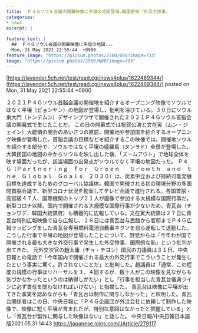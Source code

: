 ```yaml
---
title:  Ｐ４Ｇソウル会議の開幕映像に平壌の地図登場…韓国野党「外交大惨事」  
categories:
- news
excerpt: |
  
feature_text: |
  ##  Ｐ４Ｇソウル会議の開幕映像に平壌の地図...
  Mon, 31 May 2021 22:55:44  +0900
feature_image: "https://picsum.photos/2560/600?image=733"
image: "https://picsum.photos/2560/600?image=733"
---
```


[https://lavender.5ch.net/test/read.cgi/news4plus/1622469344/](https://lavender.5ch.net/test/read.cgi/news4plus/1622469344/)
posted on Mon, 31 May 2021 22:55:44  +0900

<!--more-->

２０２１Ｐ４Ｇソウル首脳会議の開催地を紹介するオープニング映像でソウルではなく平壌（ピョンヤン）の地図が登場し、批判を浴びている。３０日にソウル東大門（トンデムン）デザインプラザで開催された２０２１Ｐ４Ｇソウル首脳会議の開幕式で生じたことだ。 この日の開幕式では祝賀公演と文在寅（ムン・ジェイン）大統領の開会のあいさつの直前、開催地や参加国を紹介するオープニング映像が登場した。首脳会議の目標などを紹介するこの映像では、開催地ソウルを紹介する部分で、ソウルではなく平壌の綾羅島（ヌンラド）全景が登場した。大韓民国の地図の中からソウルを映し出した後、「ズームアウト」で地球全体を映す場面だったが、該当場面の出発点がソウルでなく平壌の地図だった。 Ｐ４Ｇ（Ｐａｒｔｎｅｒｉｎｇ　ｆｏｒ　Ｇｒｅｅｎ　　Ｇｒｏｗｔｈ　ａｎｄ　ｔｈｅ　Ｇｌｏｂａｌ　Ｇｏａｌｓ　２０３０）は、炭素中立および持続可能発展目標を達成するためのグローバル協議体。韓国で開催される初の環境分野の多国間首脳会議で、新型コロナ状況を勘案してテレビ会議で進行される。各国首脳・高官級４７人、国際機関のトップ２１人が画像で参加する大規模な国際行事だ。 新型コロナ以降、国内で開催される大規模な国際行事が少ないため、青瓦台（チョンワデ、韓国大統領府）も積極的に広報している。文在寅大統領は２７日に青瓦台特別広報映像で自ら広報し、２８日には青瓦台与民館から官邸までＰ４Ｇ広報ラッピングをした青瓦台専用燃料電池自動車ネクソを自ら運転して退勤した。 こうした行事で平壌の地図が登場したことについて、野党からは「今年わが国で開催される最も大きな外交行事で発生した外交惨事、国際的な恥」という批判が出てきた。 元外交次官の趙太庸（チョ・テヨン）国民の力議員は３１日、中央日報との電話で「今年国内で開催される最大の外交行事でこういうことが発生したという事実に驚く。許されないことだ」と批判した。趙議員は「通常、この程度の規模の行事はリハーサルを３、４回するが、数十人がこの映像を見ながらも気づかなかったというのは納得しがたい」とし「行事を担当した青瓦台儀典ラインに必ず責任を問わなければいけない」と指摘した。 青瓦台は映像に平壌が出てきた事実を認めながらも「青瓦台は制作に関与しなかった」と釈明した。青瓦台関係者はこの日、中央日報に「Ｐ４Ｇ企画団が外注会社に依頼して制作した映像で、映像に短く平壌が含まれたが、特別な意図はなかったと把握している」とし「青瓦台が製作に関与した映像はない」と話した。 中央日報/中央日報日本語版2021.05.31 14:43 https://japanese.joins.com/JArticle/279117
